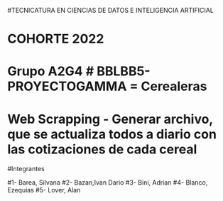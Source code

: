 #TECNICATURA EN CIENCIAS DE DATOS E INTELIGENCIA ARTIFICIAL
# COHORTE 2022

# Grupo A2G4 # BBLBB5-PROYECTOGAMMA = Cerealeras

# Web Scrapping - Generar archivo, que se actualiza todos a diario con las cotizaciones de cada cereal

#Integrantes

#1- Barea, Silvana 
#2- Bazan,Ivan Dario 
#3- Bini, Adrian 
#4- Blanco, Ezequias 
#5- Lover, Alan

